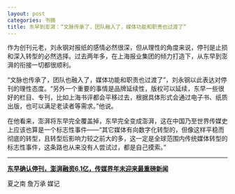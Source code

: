 ```yaml
---
layout: post
categories: 书摘
title: 东早到澎湃：“文脉传承了，团队融入了，媒体功能和职责也过渡了”
---
```


作为创刊元老，刘永钢对报纸的感情必然很深，但从理性的角度来说，停刊是止损和深入转型的必然选择。过去两年多，在上海报业集团的倾力打造下，从东早到澎湃的衔接一切都很顺利。

“文脉也传承了，团队也融入了，媒体功能和职责也过渡了”，刘永钢以此表达对停刊的理性态度。“另外一个重要的事情是品牌延续性，版权可以延续，东早一些很好的栏目、专刊，比如上海书评都会平移过去，根据具体形式会通过电子书、纸质出版，也可以满足老读者等需求。”他说。

在他看来，澎湃将东早完全覆盖掉，东早完全变成澎湃，这在中国乃至世界传媒史上应该也算是一个标志性事件——“其它媒体有向数字化转型的，但像这样平稳而彻底的转型，且转型后影响力较之前大的多，这一定是全球范围内传统媒体转型的标志性事件，这条路也从来没有人尝试过，都是自己摸索。”

---

**[东早确认停刊，澎湃融资6.1亿，传媒界年末迎来最重磅新闻](https://mp.weixin.qq.com/s/G0h_zYbkBzcfAQsaz1xQ3A)**

夏之南 詹万承 媒记